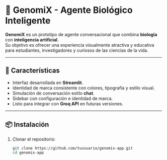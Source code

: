 # 🔬 GenomiX - Agente Biológico Inteligente

**GenomiX** es un prototipo de agente conversacional que combina **biología** con **inteligencia artificial**.  
Su objetivo es ofrecer una experiencia visualmente atractiva y educativa para estudiantes, investigadores y curiosos de las ciencias de la vida.

---

## 🚀 Características
- Interfaz desarrollada en **Streamlit**.
- Identidad de marca consistente con colores, tipografía y estilo visual.
- Simulación de conversación estilo **chat**.
- Sidebar con configuración e identidad de marca.
- Listo para integrar con **Groq API** en futuras versiones.

---

## 📦 Instalación
1. Clonar el repositorio:
   ```bash
   git clone https://github.com/tuusuario/genomix-app.git
   cd genomix-app
